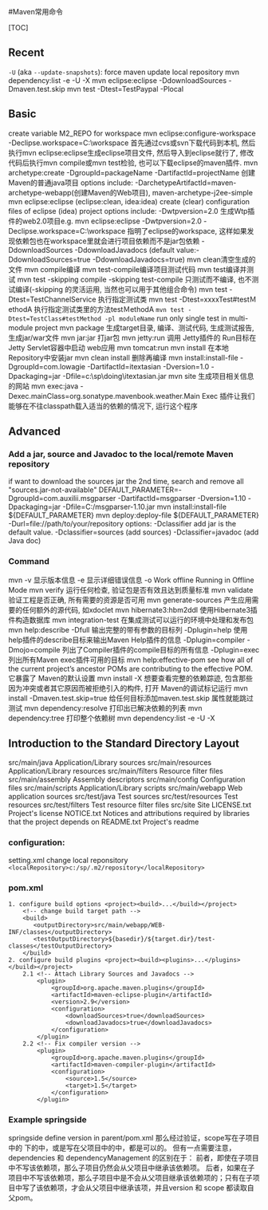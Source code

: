 #Maven常用命令

[TOC]

## Recent
`-U` (aka `--update-snapshots`): force maven update local repository
mvn dependency:list -e -U -X
mvn eclipse:eclipse -DdownloadSources
-Dmaven.test.skip
mvn test -Dtest=TestPaypal -Plocal

## Basic
create variable M2_REPO for workspace
	mvn eclipse:configure-workspace -Declipse.workspace=C:\workspace
首先通过cvs或svn下载代码到本机, 然后执行mvn eclipse:eclipse生成eclipse项目文件, 然后导入到eclipse就行了, 修改代码后执行mvn compile或mvn test检验, 也可以下载eclipse的maven插件. 
mvn archetype:create -DgroupId=packageName -DartifactId=projectName 创建Maven的普通java项目
	options include: -DarchetypeArtifactId=maven-archetype-webapp(创建Maven的Web项目), maven-archetype-j2ee-simple
mvn eclipse:eclipse (eclipse:clean, idea:idea)		create (clear) configuration files of eclipse (idea) project
	options include:
		-Dwtpversion=2.0 生成Wtp插件的web2.0项目e.g. mvn eclipse:eclipse -Dwtpversion=2.0
		-Declipse.workspace=C:\workspace 指明了eclipse的workspace, 这样如果发现依赖包也在workspace里就会进行项目依赖而不是jar包依赖
		-DdownloadSources  -DdownloadJavadocs (default value:-DdownloadSources=true -DdownloadJavadocs=true)
mvn clean清空生成的文件
mvn compile编译	mvn test-compile编译项目测试代码		mvn test编译并测试
mvn test -skipping compile -skipping test-compile	只测试而不编译, 也不测试编译(-skipping 的灵活运用, 当然也可以用于其他组合命令) 
mvn test -Dtest=TestChannelService  执行指定测试类
mvn test -Dtest=xxxxTest#testＭethodA   执行指定测试类里的方法testＭethodA
`mvn test -Dtest=TestClass#testMethod -pl moduleName` run only single test in multi-module project
mvn package  生成target目录, 编译、测试代码, 生成测试报告, 生成jar/war文件	mvn jar:jar	打jar包
mvn jetty:run 调用 Jetty插件的 Run目标在 Jetty Servlet容器中启动 web应用 mvn tomcat:run
mvn install 在本地Repository中安装jar	mvn clean install 删除再编译
mvn install:install-file -DgroupId=com.lowagie -DartifactId=itextasian -Dversion=1.0 -Dpackaging=jar -Dfile=c:\sp\doing\itextasian.jar
mvn site  生成项目相关信息的网站
mvn exec:java -Dexec.mainClass=org.sonatype.mavenbook.weather.Main Exec 插件让我们能够在不往classpath载入适当的依赖的情况下, 运行这个程序

## Advanced
### Add a jar, source and Javadoc to the local/remote Maven repository
if want to download the sources jar the 2nd time, search and remove all "sources.jar-not-available"
	DEFAULT_PARAMETER=-DgroupId=com.auxilii.msgparser -DartifactId=msgparser -Dversion=1.10 -Dpackaging=jar -Dfile=C:/msgparser-1.10.jar
	mvn install:install-file ${DEFAULT_PARAMETER}
	mvn deploy:deploy-file ${DEFAULT_PARAMETER} -Durl=file://path/to/your/repository
		options: -Dclassifier add jar is the default value.	-Dclassifier=sources (add sources)		-Dclassifier=javadoc (add Java doc)

### Command
mvn -v	显示版本信息		-e 显示详细错误信息	-o	Work offline Running in Offline Mode
mvn verify	运行任何检查, 验证包是否有效且达到质量标准
mvn validate	验证工程是否正确, 所有需要的资源是否可用
mvn generate-sources	产生应用需要的任何额外的源代码, 如xdoclet
mvn hibernate3:hbm2ddl	使用Hibernate3插件构造数据库
mvn integration-test	在集成测试可以运行的环境中处理和发布包
mvn help:describe -Dfull 输出完整的带有参数的目标列
	-Dplugin=help 使用help插件的describe目标来输出Maven Help插件的信息
	-Dplugin=compiler -Dmojo=compile	列出了Compiler插件的compile目标的所有信息
	-Dplugin=exec	列出所有Maven exec插件可用的目标
mvn help:effective-pom see how all of the current project’s ancestor POMs are contributing to the effective POM.它暴露了 Maven的默认设置
mvn install -X 想要查看完整的依赖踪迹, 包含那些因为冲突或者其它原因而被拒绝引入的构件, 打开 Maven的调试标记运行
mvn install -Dmaven.test.skip=true 给任何目标添加maven.test.skip 属性就能跳过测试
mvn dependency:resolve 打印出已解决依赖的列表
mvn dependency:tree 打印整个依赖树
mvn dependency:list -e -U -X


## Introduction to the Standard Directory Layout
src/main/java Application/Library sources
src/main/resources Application/Library resources
src/main/filters Resource filter files
src/main/assembly Assembly descriptors
src/main/config Configuration files
src/main/scripts Application/Library scripts
src/main/webapp Web application sources
src/test/java Test sources
src/test/resources Test resources
src/test/filters Test resource filter files
src/site Site
LICENSE.txt Project's license
NOTICE.txt Notices and attributions required by libraries that the project depends on
README.txt Project's readme

### configuration:
setting.xml change local reponsitory
  `<localRepository>c:/sp/.m2/repository</localRepository>`

### pom.xml
```
1. configure build options <project><build>...</build></project>
	<!-- change build target path -->
	<build>
	   <outputDirectory>src/main/webapp/WEB-INF/classes</outputDirectory>
	   <testOutputDirectory>${basedir}/${target.dir}/test-classes</testOutputDirectory>
	</build>
2. configure build plugins <project><build><plugins>...</plugins></build></project>
	2.1	<!-- Attach Library Sources and Javadocs -->
		<plugin>
			<groupId>org.apache.maven.plugins</groupId>
			<artifactId>maven-eclipse-plugin</artifactId>
			<version>2.9</version>
			<configuration>
				<downloadSources>true</downloadSources>
				<downloadJavadocs>true</downloadJavadocs>
			</configuration>
		</plugin>
	2.2	<!-- Fix compiler version -->
		<plugin>
			<groupId>org.apache.maven.plugins</groupId>
			<artifactId>maven-compiler-plugin</artifactId>
			<configuration>
				<source>1.5</source>
				<target>1.5</target>
			</configuration>
		</plugin>
```

### Example springside
springside define version in parent/pom.xml <dependencyManagement>
那么经过验证，scope写在子项目中的<dependencies> 下的<dependency>中，或是写在父项目中的<dependencyManagement>中，都是可以的。
但有一点需要注意，dependencies 和 dependencyManagement 的区别在于：
前者，即使在子项目中不写该依赖项，那么子项目仍然会从父项目中继承该依赖项。
后者，如果在子项目中不写该依赖项，那么子项目中是不会从父项目继承该依赖项的；只有在子项目中写了该依赖项，才会从父项目中继承该项，并且version 和 scope 都读取自 父pom。